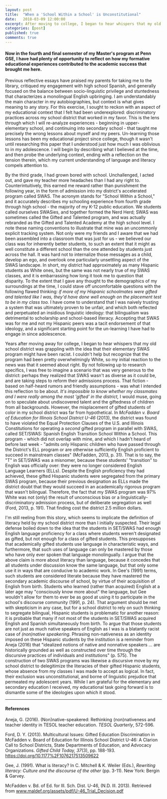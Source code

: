 ```yaml
---
layout: post
title:  "When a 'School Within a School' is Unconstitutional"
date:   2018-03-09 12:00:00
excerpt: After moving to college, I began to hear whispers that my old school district was grappling with the idea that their  SWAS program might have been racist.
categories: [post]
published: true
comments: true
---
```

#### Now in the fourth and final semester of my Master's program at Penn GSE, I have had plenty of opportunity to reflect on how my formative educational experiences contributed to the academic success that brought me here. 

Previous reflective essays have praised my parents for taking me to the library, critiqued my engagement with high school Spanish, and generally focused on the balance between socio-linguistic privilege and stuntedness that characterizes a monolingual English upbringing. I am understandably the main character in my autobiographies, but context is what gives meaning to any story. For this exercise, I sought to reckon with an aspect of my educational context that I felt had been underexplored: discriminatory practices across my school district that worked in my favor. This is the lens through which I will re-analyze experiences - beginning in upper-elementary school, and continuing into secondary school - that taught me precisely the wrong lessons about myself and my peers. Un-learning those lessons has been my educational project since college, though it wasn't until researching this paper that I understood just how much I was oblivious to in my adolescence. I will begin by describing what I believed at the time, and then probe the underlying context, ending with a reflection on the tension therein, which my current understanding of language and literacy compels attention to. 

By the third grade, I had grown bored with school. Unchallenged, I acted out, and gave my teacher more headaches than I had any right to. Counterintuitively, this earned me reward rather than punishment the following year, in the form of admission into my district's accelerated program called SWAS. The acronym stands for "School Within a School," and it accurately describes my schooling experience from fourth grade through high school - the majority of my K-12 public education. We students called ourselves SWASies, and together formed the Nerd Herd; SWAS was sometimes called the Gifted and Talented program, and was actually rebranded as the Gifted and Talented Academy at the high school level. I note these naming conventions to illustrate that mine was an uncommonly explicit tracking system. Not only were my friends and I aware that we had been assembled into a classroom that was just for us - we believed our class was for inherently better students, to such an extent that it might as well constitute a different school than the one attended by students just across the hall. It was hard not to internalize those messages as a child, develop an ego, and overlook one particularly unsettling aspect of the SWAS landscape. In short, my district had approximately as many Hispanic students as White ones, but the same was not nearly true of my SWAS classes, and it is embarrassing how long it took me to question that disparity. To the extent that I gave any thought to the demographics of my surroundings at the time, I could stave off uncomfortable questions with the following flawed thinking: _if more of my Hispanic schoolmates were gifted and talented like I was, they'd have done well enough on the placement test to be in my class too._ I have come to understand that I was naively trusting a system that was ultimately proven to be unfair, and which both reflected and perpetuated an insidious linguistic ideology: that bilingualism was detrimental to scholarship and school-based literacy. Accepting that SWAS was for me and not my Hispanic peers was a tacit endorsement of that ideology, and a significant starting point for the un-learning I have had to engage in since adolescence. 

Years after moving away for college, I began to hear whispers that my old school district was grappling with the idea that their elementary SWAS program might have been racist. I couldn't help but recognize that the program had been pretty overwhelmingly White, so my initial reaction to the news was that it seemed about right. By not following up to research specifics, I was free to imagine a scenario that was very generous to the district: perhaps they realized that SWAS wasn't as diverse as it could be, and are taking steps to reform their admissions process. That fiction - based on half-heard rumors and friendly assumptions - was what I intended this reflection to be about. _It's impossible to know whether my classmates and I were really among the most 'gifted' in the district,_ I would muse, going on to speculate about undiscovered talent and the giftedness of children from all backgrounds. However, the misplacement of gifted students of color in my school district was far from hypothetical. In _McFadden v. Board of Education for Illinois School District U-46_ (2013), the district was found to have violated the Equal Protection Clauses of the U.S. and Illinois Constitutions for operating a _second_ gifted program in parallel with SWAS, called SET/SWAS: Spanish English Transition School Within a School. This program - which did not overlap with mine, and which I hadn't heard of before last week - "admits only Hispanic children who have passed through the District's ELL program or are otherwise sufficiently English proficient to succeed in mainstream classes" (McFadden, 2013, p. 31). That is to say, the "T" in SET/SWAS was a misnomer, because these students' "transition" to English was officially over: they were no longer considered English Language Learners (ELLs). Despite the English proficiency they had achieved, these gifted Hispanic students were segregated from the primary SWAS program, because their previous designation as ELLs made the district doubt that they would succeed in an academically rigorous program that wasn't bilingual. Therefore, the fact that my SWAS program was 97% White was not (only) the result of unconscious bias or a linguistically-discriminatory admission process, but of deliberate segregation as well (Ford, 2013, p. 191). That finding cost the district 2.5 million dollars. 

I'm still reeling from this story, which seems to implicate the definition of literacy held by my school district more than I initially suspected. Their legal defense boiled down to the idea that the students in SET/SWAS had enough English language proficiency for a class where students weren't designated as gifted, but not enough for a class of gifted students. This presupposes that academically gifted students use language in characteristic ways, and furthermore, that such uses of language can only be mastered by those who have only ever spoken that language monolingually. I argue that the above claim is more about literacy than language, because it concedes that all students under discussion know the same language, but that only some use it in ways that are conducive to academic work. In Gee's (1991) terms, such students are considered literate because they have mastered the secondary academic discourse of school, by virtue of their acquisition of English from birth. Students who learned (rather than acquired) English at a later age may "consciously know more about" the language, but Gee wouldn't allow for them to ever be as good at using it to participate in the school's discourse community (1991, p. 24). That argument should be met with skepticism in any case, but for a school district to rely on such thinking to segregate bilingual, Hispanic students is problematic for another reason: it is probable that many if not most of the students in SET/SWAS acquired English and Spanish simultaneously from birth. To argue that those students are not just as much native speakers of English as I was is a blatantly racist case of _(non)native speakering_. Phrasing non-nativeness as an identity imposed on these Hispanic students by the institution is a reminder from Aneja (2016) that "idealized notions of native and nonnative speakers … are historically grounded as well as constructed over time through the discursive practices of individuals and institutions" (p. 575). The construction of two SWAS programs was likewise a discursive move by my school district to delegitimize the literacies of their gifted Hispanic students, whose absence from my classes I was made to accept as logical. In fact, their exclusion was unconstitutional, and borne of linguistic prejudice that permeated my adolescent years. While I am grateful for the elementary and secondary education I received, my educational task going forward is to dismantle some of the ideologies upon which it stood.

---

#### References

Aneja, G. (2016). (Non)native-speakered: Rethinking (non)nativeness and teacher identity in 	TESOL teacher education. _TESOL Quarterly_, 572-596.

Ford, D. Y. (2013). Multicultural Issues: Gifted Education Discrimination in McFadden v. Board 	of Education for Illinois School District U-46: A Clarion Call to School Districts, State 	Departments of Education, and Advocacy Organizations. _Gifted Child Today, 37_(3), pp. 	188-193. https://doi.org/10.1177%2F1076217513509622

Gee, J. (1991). What is literacy? In C. Mitchell & K. Weiler (Eds.), _Rewriting literacy: Culture 	and the discourse of the other_ (pp. 3-11). New York: Bergin & Garvey.

McFadden v. Bd. of Ed. for Ill. Sch. Dist. U-46, (N.D. Ill. 2013). Retrieved from 	www.maldef.org/assets/pdf/U-46_Trial_Decision.pdf
